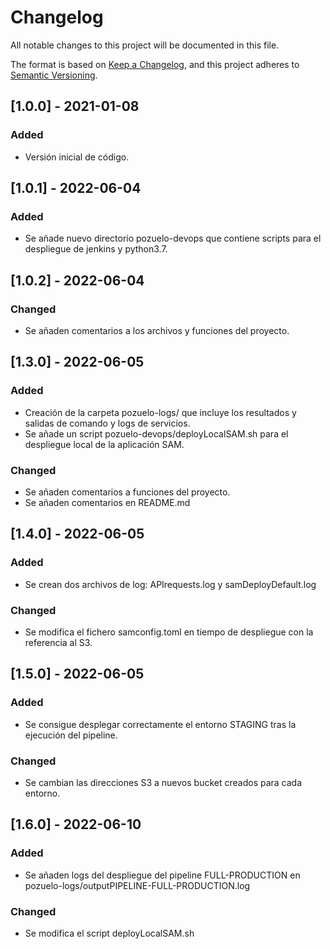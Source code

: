 # Changelog
All notable changes to this project will be documented in this file.

The format is based on [Keep a Changelog](https://keepachangelog.com/en/1.0.0/),
and this project adheres to [Semantic Versioning](https://semver.org/spec/v2.0.0.html).

## [1.0.0] - 2021-01-08
### Added
- Versión inicial de código.

## [1.0.1] - 2022-06-04
### Added
- Se añade nuevo directorio pozuelo-devops que contiene scripts para el despliegue de jenkins y python3.7.

## [1.0.2] - 2022-06-04
### Changed
- Se añaden comentarios a los archivos y funciones del proyecto.

## [1.3.0] - 2022-06-05
### Added
- Creación de la carpeta pozuelo-logs/ que incluye los resultados y salidas de comando y logs de servicios.
- Se añade un script pozuelo-devops/deployLocalSAM.sh para el despliegue local de la aplicación SAM.

### Changed
- Se añaden comentarios a funciones del proyecto.
- Se añaden comentarios en README.md

## [1.4.0] - 2022-06-05
### Added
- Se crean dos archivos de log: APIrequests.log y samDeployDefault.log

### Changed
- Se modifica el fichero samconfig.toml en tiempo de despliegue con la referencia al S3.

## [1.5.0] - 2022-06-05
### Added
- Se consigue desplegar correctamente el entorno STAGING tras la ejecución del pipeline.

### Changed
- Se cambian las direcciones S3 a nuevos bucket creados para cada entorno.

## [1.6.0] - 2022-06-10
### Added
- Se añaden logs del despliegue del pipeline FULL-PRODUCTION en pozuelo-logs/outputPIPELINE-FULL-PRODUCTION.log

### Changed
- Se modifica el script deployLocalSAM.sh
